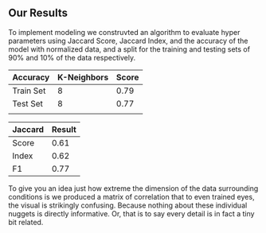 ## Our Results
<p>


 To implement modeling we construvted an algorithm to evaluate
 hyper parameters using Jaccard Score, 
 Jaccard Index, and the accuracy of the model with normalized data, and a split for the training and testing sets of 90% and 10% of the data respectively. <br>
 
| Accuracy  | K-Neighbors | Score              |
|-----------|-------------|--------------------|
| Train Set | 8           | 0.79               |
| Test Set  | 8           | 0.77               |
|           |             |                    |<br>

| Jaccard | Result |
|---------|--------|
| Score   | 0.61   |
| Index   | 0.62   |
| F1      | 0.77   |<br>

 To give you an idea just how extreme the dimension of the data surrounding conditions is we produced a matrix of correlation that to even trained eyes, the visual is strikingly confusing. Because nothing about these individual nuggets is directly informative. Or, that is to say every detail is in fact a tiny bit related.<br> 

<br>
 
 
</p>
